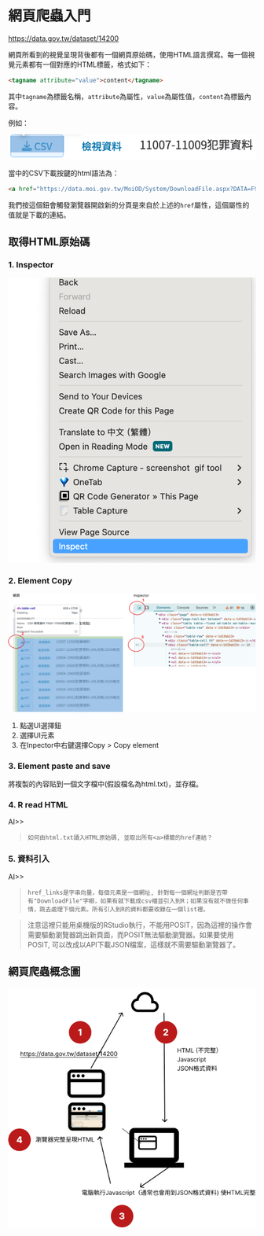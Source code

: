 # 網頁爬蟲入門

<https://data.gov.tw/dataset/14200>

網頁所看到的視覺呈現背後都有一個網頁原始碼，使用HTML語言撰寫。每一個視覺元素都有一個對應的HTML標籤，格式如下：

```html
<tagname attribute="value">content</tagname>
```

其中`tagname`為標籤名稱，`attribute`為屬性，`value`為屬性值，`content`為標籤內容。

例如：

![](../img/2024-05-31-13-06-03.png)

當中的CSV下載按鍵的html語法為：

```html
<a href="https://data.moi.gov.tw/MoiOD/System/DownloadFile.aspx?DATA=F9D48036-DDE3-452A-8FD7-6437D6C39104" title="CSV下載檔案" target="_blank" data-v-1d19ab13="">...</a>
```

我們按這個鈕會觸發瀏覽器開啟新的分頁是來自於上述的`href`屬性，這個屬性的值就是下載的連結。

## 取得HTML原始碼

### 1. Inspector

![](../img/2024-05-31-13-22-34.png)

### 2. Element Copy

![](../img/how-to-get-html.png)

  1. 點選UI選擇鈕
  2. 選擇UI元素
  3. 在Inpector中右鍵選擇Copy > Copy element

### 3. Element paste and save

將複製的內容貼到一個文字檔中(假設檔名為html.txt)，並存檔。

### 4. R read HTML

AI>>
> ```如何由html.txt讀入HTML原始碼, 並取出所有<a>標籤的href連結？```


### 5. 資料引入

AI>>
> ```href_links是字串向量，每個元素是一個網址, 針對每一個網址判斷是否帶有"DownloadFile"字眼，如果有就下載成csv檔並引入到R；如果沒有就不做任何事情，跳去處理下個元素。所有引入到R的資料都要收錄在一個list裡。```
>


> 注意這裡只能用桌機版的RStudio執行，不能用POSIT，因為這裡的操作會需要驅動瀏覽器跳出新頁面，而POSIT無法驅動瀏覽器。如果要使用POSIT, 可以改成以API下載JSON檔案，這樣就不需要驅動瀏覽器了。

## 網頁爬蟲概念圖

[![](../img/web-crawl.png)](https://www.figma.com/design/yPrPE97bayRonBCsLyQHcS/R?node-id=13-45&t=G6naZheQUxwehvei-1)
